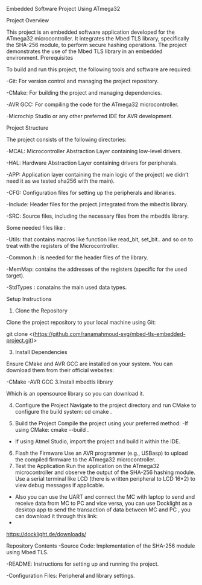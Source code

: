 Embedded Software Project Using ATmega32

Project Overview

This project is an embedded software application developed for the ATmega32 microcontroller. It integrates the Mbed TLS library, specifically the SHA-256 module, to perform secure hashing operations. The project demonstrates the use of the Mbed TLS library in an embedded environment.
Prerequisites

To build and run this project, the following tools and software are required:

-Git: For version control and managing the project repository.

-CMake: For building the project and managing dependencies.

-AVR GCC: For compiling the code for the ATmega32 microcontroller.

-Microchip Studio  or any other preferred IDE for AVR development.

Project Structure

The project consists of the following directories:

-MCAL: Microcontroller Abstraction Layer containing low-level drivers.

-HAL: Hardware Abstraction Layer containing drivers for peripherals.

-APP: Application layer containing the main logic of the project( we didn’t need it as we tested sha256 with the main).

-CFG: Configuration files for setting up the peripherals and libraries.

-Include: Header files for the project.(integrated from the mbedtls library.

-SRC: Source files, including the necessary files from the mbedtls  library.

Some needed files like : 

-Utils: that contains macros like function like read_bit, set_bit.. and so on to treat with the registers of the Microcontroller.

-Common.h : is needed for the header files of the library.

-MemMap: contains the addresses of the registers (specific for the used target).

-StdTypes : conatains the main used data types.

Setup Instructions
1. Clone the Repository
   
Clone the project repository to your local machine using Git:

git clone <(https://github.com/ranamahmoud-svg/mbed-tls-embedded-project.git)>

3. Install Dependencies
   
Ensure CMake and AVR GCC are installed on your system. You can download them from their official websites:

-CMake
-AVR GCC
3.Install mbedtls library 

Which is an opensource library so you can download it. 

4. Configure the Project
Navigate to the project directory and run CMake to configure the build system:
cd <project-directory>
cmake .

6. Build the Project
Compile the project using your preferred method:
-If using CMake: 
cmake --build .
- If using Atmel Studio, import the project and build it within the IDE.
6. Flash the Firmware
Use an AVR programmer (e.g., USBasp) to upload the compiled firmware to the ATmega32 microcontroller.
6. Test the Application
Run the application on the ATmega32 microcontroller and observe the output of the SHA-256 hashing module. Use a serial terminal like LCD (there is written peripheral to LCD 16*2) to view debug messages if applicable.
- Also you can use the UART and connect the MC with laptop to send and receive data from MC to PC and vice versa, you can use Docklight as a desktop app to send the transaction of data between MC and PC , you can download it through this link:
- 
https://docklight.de/downloads/

Repository Contents
-Source Code: Implementation of the SHA-256 module using Mbed TLS.

-README: Instructions for setting up and running the project.

-Configuration Files: Peripheral and library settings.
